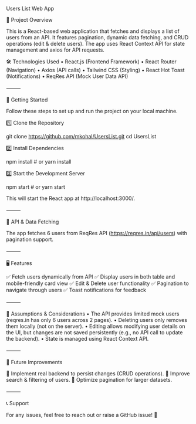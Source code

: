 Users List Web App

📌 Project Overview

This is a React-based web application that fetches and displays a list of users from an API. It features pagination, dynamic data fetching, and CRUD operations (edit & delete users). The app uses React Context API for state management and axios for API requests.

🛠️ Technologies Used
	•	React.js (Frontend Framework)
	•	React Router (Navigation)
	•	Axios (API calls)
	•	Tailwind CSS (Styling)
	•	React Hot Toast (Notifications)
	•	ReqRes API (Mock User Data API)

⸻

🚀 Getting Started

Follow these steps to set up and run the project on your local machine.

1️⃣ Clone the Repository

git clone https://github.com/mkohal/UsersList.git
cd UsersList

2️⃣ Install Dependencies

npm install  # or yarn install

3️⃣ Start the Development Server

npm start  # or yarn start

This will start the React app at http://localhost:3000/.

⸻

📡 API & Data Fetching

The app fetches 6 users from ReqRes API (https://reqres.in/api/users) with pagination support.

⸻

🖥️ Features

✅ Fetch users dynamically from API
✅ Display users in both table and mobile-friendly card view
✅ Edit & Delete user functionality
✅ Pagination to navigate through users
✅ Toast notifications for feedback

⸻

📌 Assumptions & Considerations
	•	The API provides limited mock users (reqres.in has only 6 users across 2 pages).
	•	Deleting users only removes them locally (not on the server).
	•	Editing allows modifying user details on the UI, but changes are not saved persistently (e.g., no API call to update the backend).
	•	State is managed using React Context API.

⸻

📄 Future Improvements

🔹 Implement real backend to persist changes (CRUD operations).
🔹 Improve search & filtering of users.
🔹 Optimize pagination for larger datasets.

⸻

📞 Support

For any issues, feel free to reach out or raise a GitHub issue! 🚀
